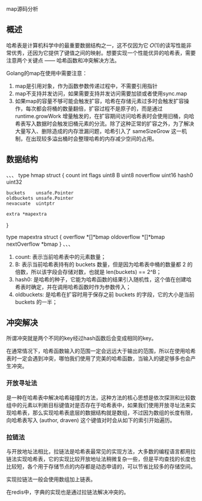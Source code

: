 map源码分析

## 概述

哈希表是计算机科学中的最重要数据结构之一，这不仅因为它 𝑂(1)的读写性能非常优秀，还因为它提供了键值之间的映射。想要实现一个性能优异的哈希表，需要注意两个关键点 —— 哈希函数和冲突解决方法。

Golang的map在使用中需要注意：
1. map是引用对象，作为函数参数传递过程中，不需要引用指针
2. map不支持并发访问，如果需要支持并发访问需要加锁或者使用sync.map
3. 如果map的容量不够可能会触发扩容，哈希在存储元素过多时会触发扩容操作，每次都会将桶的数量翻倍，扩容过程不是原子的，而是通过 runtime.growWork 增量触发的，在扩容期间访问哈希表时会使用旧桶，向哈希表写入数据时会触发旧桶元素的分流。除了这种正常的扩容之外，为了解决大量写入、删除造成的内存泄漏问题，哈希引入了 sameSizeGrow 这一机制，在出现较多溢出桶时会整理哈希的内存减少空间的占用。


## 数据结构

、、、
type hmap struct {
	count     int
	flags     uint8
	B         uint8
	noverflow uint16
	hash0     uint32

	buckets    unsafe.Pointer
	oldbuckets unsafe.Pointer
	nevacuate  uintptr

	extra *mapextra
}

type mapextra struct {
	overflow    *[]*bmap
	oldoverflow *[]*bmap
	nextOverflow *bmap
}
、、、

1. count: 表示当前哈希表中的元素数量；
2. B: 表示当前哈希表持有的 buckets 数量，但是因为哈希表中桶的数量都 2 的倍数，所以该字段会存储对数，也就是 len(buckets) == 2^B；
3. hash0: 是哈希的种子，它能为哈希函数的结果引入随机性，这个值在创建哈希表时确定，并在调用哈希函数时作为参数传入；
4. oldbuckets: 是哈希在扩容时用于保存之前 buckets 的字段，它的大小是当前 buckets 的一半；


## 冲突解决

所谓冲突就是两个不同的key经过hash函数后会变成相同的key。

在通常情况下，哈希函数输入的范围一定会远远大于输出的范围，所以在使用哈希表时一定会遇到冲突，哪怕我们使用了完美的哈希函数，当输入的键足够多也会产生冲突。

### 开放寻址法

是一种在哈希表中解决哈希碰撞的方法，这种方法的核心思想是依次探测和比较数组中的元素以判断目标键值对是否存在于哈希表中，如果我们使用开放寻址法来实现哈希表，那么实现哈希表底层的数据结构就是数组，不过因为数组的长度有限，向哈希表写入 (author, draven) 这个键值对时会从如下的索引开始遍历。

### 拉链法

与开放地址法相比，拉链法是哈希表最常见的实现方法，大多数的编程语言都用拉链法实现哈希表，它的实现比较开放地址法稍微复杂一些，但是平均查找的长度也比较短，各个用于存储节点的内存都是动态申请的，可以节省比较多的存储空间。

实现拉链法一般会使用数组加上链表。

在redis中，字典的实现也是通过拉链法解决冲突的。
